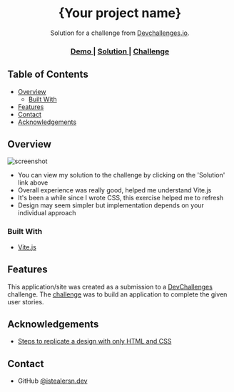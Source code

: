 <!-- Please update value in the {}  -->

<h1 align="center">{Your project name}</h1>

<div align="center">
   Solution for a challenge from  <a href="http://devchallenges.io" target="_blank">Devchallenges.io</a>.
</div>

<div align="center">
  <h3>
    <a href="https://404-not-found-rouge.vercel.app/">
      Demo
    </a>
    <span> | </span>
    <a href="https://github.com/istealersn-dev/404-not-found.git">
      Solution
    </a>
    <span> | </span>
    <a href="https://devchallenges.io/challenges/wBunSb7FPrIepJZAg0sY">
      Challenge
    </a>
  </h3>
</div>

<!-- TABLE OF CONTENTS -->

## Table of Contents

- [Overview](#overview)
  - [Built With](#built-with)
- [Features](#features)
- [Contact](#contact)
- [Acknowledgements](#acknowledgements)

<!-- OVERVIEW -->

## Overview

![screenshot](blob:https://vercel.com/f90179da-fcc4-4465-92ef-6e9083061c21)

- You can view my solution to the challenge by clicking on the 'Solution' link above
- Overall experience was really good, helped me understand Vite.js
- It's been a while since I wrote CSS, this exercise helped me to refresh
- Design may seem simpler but implementation depends on your individual approach

### Built With

<!-- This section should list any major frameworks that you built your project using. Here are a few examples.-->

- [Vite.js](https://vitejs.dev//)

## Features

<!-- List the features of your application or follow the template. Don't share the figma file here :) -->

This application/site was created as a submission to a [DevChallenges](https://devchallenges.io/challenges) challenge. The [challenge](https://devchallenges.io/challenges/wBunSb7FPrIepJZAg0sY) was to build an application to complete the given user stories.


## Acknowledgements

<!-- This section should list any articles or add-ons/plugins that helps you to complete the project. This is optional but it will help you in the future. For exmpale -->

- [Steps to replicate a design with only HTML and CSS](https://devchallenges-blogs.web.app/how-to-replicate-design/)

## Contact

- GitHub [@istealersn.dev](https://{github.com/your-usermame})